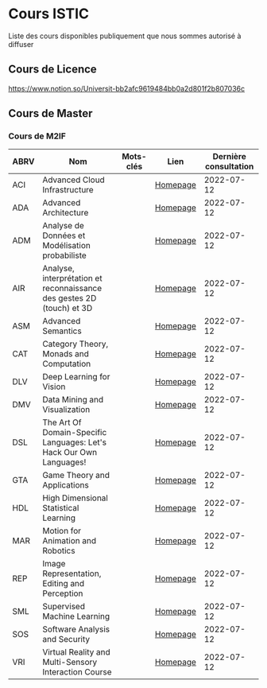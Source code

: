 # Cours ISTIC

Liste des cours disponibles publiquement que nous sommes autorisé à diffuser

## Cours de Licence

https://www.notion.so/Universit-bb2afc9619484bb0a2d801f2b807036c

## Cours de Master

### Cours de M2IF

| ABRV | Nom                                                                   | Mots-clés | Lien                                                                                                                                    | Dernière consultation |
|------|-----------------------------------------------------------------------|-----------|-----------------------------------------------------------------------------------------------------------------------------------------|-----------------------|
| ACI  | Advanced Cloud Infrastructure                                         |           | [Homepage](https://people.rennes.inria.fr/Christine.Morin/teaching/advanced-cloud-infrastructures-aci/)                                 | 2022-07-12            |
| ADA  | Advanced Architecture                                                 |           | [Homepage](https://team.inria.fr/pacap/ada/)                                                                                            | 2022-07-12            |
| ADM  | Analyse de Données et Modélisation probabiliste                       |           | [Homepage](https://people.irisa.fr/Guillaume.Gravier/ADM/)                                                                              | 2022-07-12            |
| AIR  | Analyse, interprétation et reconnaissance des gestes 2D (touch) et 3D |           | [Homepage](https://www-intuidoc.irisa.fr/enseignement/teaching-air-analyse-interpretation-et-reconnaissance-des-gestes-2d-touch-et-3d/) | 2022-07-12            |
| ASM  | Advanced Semantics                                                    |           | [Homepage](https://files.inria.fr/asm/)                                                                                                 | 2022-07-12            |
| CAT  | Category Theory, Monads and Computation                               |           | [Homepage](http://khalilghorbal.info/teaching/cat.html)                                                                                 | 2022-07-12            |
| DLV  | Deep Learning for Vision                                              |           | [Homepage](https://sif-dlv.github.io/)                                                                                                  | 2022-07-12            |
| DMV  | Data Mining and Visualization                                         |           | [Homepage](https://people.irisa.fr/Alexandre.Termier/dmv/)                                                                              | 2022-07-12            |
| DSL  | The Art Of Domain-Specific Languages: Let's Hack Our Own Languages!   |           | [Homepage](https://github.com/FAMILIAR-project/HackOurLanguages-SIF)                                                                    | 2022-07-12            |
| GTA  | Game Theory and Applications                                          |           | [Homepage](https://www.dropbox.com/s/lkbqe5i3wgc3on3/support.pdf?dl=0)                                                                  | 2022-07-12            |
| HDL  | High Dimensional Statistical Learning                                 |           | [Homepage](https://people.rennes.inria.fr/Aline.Roumy/roumy_teaching_HDL.html)                                                          | 2022-07-12            |
| MAR  | Motion for Animation and Robotics                                     |           | [Homepage](https://people.irisa.fr/Marc.Christie/MASTER-SIF/MAR.html)                                                                   | 2022-07-12            |
| REP  | Image Representation, Editing and Perception                          |           | [Homepage](https://people.rennes.inria.fr/Thomas.Maugey/wp/teaching/rep/)                                                               | 2022-07-12            |
| SML  | Supervised Machine Learning                                           |           | [Homepage](https://people.rennes.inria.fr/Francois.Coste/sml/)                                                                          | 2022-07-12            |
| SOS  | Software Analysis and Security                                        |           | [Homepage](https://www.irisa.fr/celtique/teaching/SOS/)                                                                                 | 2022-07-12            |
| VRI  | Virtual Reality and Multi-Sensory Interaction Course                  |           | [Homepage](https://people.irisa.fr/ferran.argelaguet/courses/VRI.html)                                                                  | 2022-07-12            |
